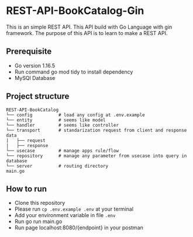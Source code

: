 # REST-API-BookCatalog-Gin

This is an simple REST API. This API build with Go Language with gin framework.
The purpose of this API is to learn to make a REST API.

## Prerequisite

- Go version 1.16.5
- Run command go mod tidy to install dependency
- MySQl Database

## Project structure

```
REST-API-BookCatalog
└── config          # load any config at .env.example
└── entity          # seems like model
└── handler         # seems like controller
└── transport       # standarization request from client and response data
|   ├── request
|   ├── response
└── usecase         # manage apps rule/flow
└── repository      # manage any parameter from usecase into query in database
└── server          # routing directory
main.go
```

## How to run

- Clone this repository
- Please run `cp .env.example .env` at your terminal
- Add your environment variable in file `.env`
- Run go run main.go
- Run page localhost:8080/{endpoint} in your postman